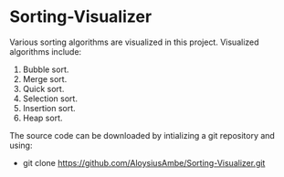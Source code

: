 # Sorting-Visualizer

Various sorting algorithms are visualized in this project.
Visualized algorithms include:
1. Bubble sort.
2. Merge sort.
3. Quick sort.
4. Selection sort.
5. Insertion sort.
6. Heap sort.

The source code can be downloaded by intializing a git repository and using:
  - git clone https://github.com/AloysiusAmbe/Sorting-Visualizer.git
